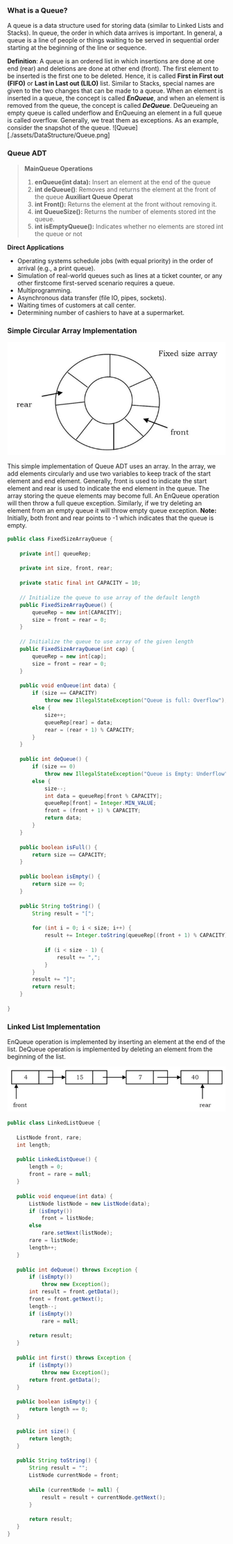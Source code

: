 ### What is a Queue?
A queue is a data structure used for storing data (similar to Linked Lists and Stacks). In queue, the order in which data arrives is important. In general, a queue is a line of people or things waiting to be served in sequential order starting at the beginning of the line or sequence.

**Definition**: A queue is an ordered list in which insertions are done at one end (rear) and deletions are done at other end (front). The first element to be inserted is the first one to be deleted. Hence, it is called **First in First out (FIFO)** or **Last in Last out (LILO)** list. Similar to Stacks, special names are given to the two changes that can be made to a queue. When an element is inserted in a queue, the concept is called ***EnQueue***, and when an element is removed from the queue, the concept is called ***DeQueue***. DeQueueing an empty queue is called underflow and EnQueuing an element in a full queue is called overflow. Generally, we treat them as exceptions. As an example, consider the snapshot of the queue.
![Queue][./assets/DataStructure/Queue.png]
### Queue ADT

>**MainQueue Operations**
> 	1. **enQueue(int data):** Insert an element at the end of the queue
> 	2. **int deQueue()**: Removes and returns the element at the front of the queue
>**Auxiliart Queue Operat**
> 	1. **int Front():** Returns the element at the front without removing it.
> 	2. **int QueueSize():** Returns the number of elements stored int the queue.
> 	3. **int isEmptyQueue():** Indicates whether no elements are stored int the queue or not

**Direct Applications**
- Operating systems schedule jobs (with equal priority) in the order of arrival (e.g., a print queue). 
- Simulation of real-world queues such as lines at a ticket counter, or any other firstcome first-served scenario requires a queue. 
-  Multiprogramming. 
-  Asynchronous data transfer (file IO, pipes, sockets). 
-  Waiting times of customers at call center. 
-  Determining number of cashiers to have at a supermarket.

### Simple Circular Array Implementation

![](./assets/DataStructure/circularQueueArray.png)

This simple implementation of Queue ADT uses an array. In the array, we add elements circularly and use two variables to keep track of the start element and end element. Generally, front is used to indicate the start element and rear is used to indicate the end element in the queue. 
The array storing the queue elements may become full. An EnQueue operation will then throw a full queue exception. Similarly, if we try deleting an element from an empty queue it will throw empty queue exception. 
**Note:** Initially, both front and rear points to -1 which indicates that the queue is empty.

```JAVA
public class FixedSizeArrayQueue {

	private int[] queueRep;

	private int size, front, rear;

	private static final int CAPACITY = 10;

	// Initialize the queue to use array of the default length
	public FixedSizeArrayQueue() {
		queueRep = new int[CAPACITY];
		size = front = rear = 0;
	}

	// Initialize the queue to use array of the given length
	public FixedSizeArrayQueue(int cap) {
		queueRep = new int[cap];
		size = front = rear = 0;
	}

	public void enQueue(int data) {
		if (size == CAPACITY)
			throw new IllegalStateException("Queue is full: Overflow");
		else {
			size++;
			queueRep[rear] = data;
			rear = (rear + 1) % CAPACITY;
		}
	}

	public int deQueue() {
		if (size == 0)
			throw new IllegalStateException("Queue is Empty: Underflow");
		else {
			size--;
			int data = queueRep[front % CAPACITY];
			queueRep[front] = Integer.MIN_VALUE;
			front = (front + 1) % CAPACITY;
			return data;
		}
	}

	public boolean isFull() {
		return size == CAPACITY;
	}

	public boolean isEmpty() {
		return size == 0;
	}

	public String toString() {
		String result = "[";

		for (int i = 0; i < size; i++) {
			result += Integer.toString(queueRep[(front + 1) % CAPACITY]);

			if (i < size - 1) {
				result += ",";
			}
		}
		result += "]";
		return result;
	}

}

```



### Linked List Implementation
EnQueue operation is implemented by inserting an element at the end of the list. DeQueue operation is implemented by deleting an element from the beginning of the list.

![LLQueue](./assets/DataStructure/LinkedListQueue.png)

 ```JAVA
 public class LinkedListQueue {

	ListNode front, rare;
	int length;

	public LinkedListQueue() {
		length = 0;
		front = rare = null;
	}

	public void enqueue(int data) {
		ListNode listNode = new ListNode(data);
		if (isEmpty())
			front = listNode;
		else
			rare.setNext(listNode);
		rare = listNode;
		length++;
	}

	public int deQueue() throws Exception {
		if (isEmpty())
			throw new Exception();
		int result = front.getData();
		front = front.getNext();
		length--;
		if (isEmpty())
			rare = null;

		return result;
	}

	public int first() throws Exception {
		if (isEmpty())
			throw new Exception();
		return front.getData();
	}

	public boolean isEmpty() {
		return length == 0;
	}

	public int size() {
		return length;
	}

	public String toString() {
		String result = "";
		ListNode currentNode = front;

		while (currentNode != null) {
			result = result + currentNode.getNext();
		}

		return result;
	}
}
```

